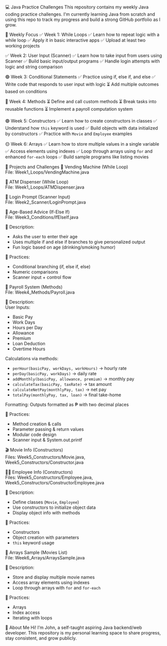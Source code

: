 💻 Java Practice Challenges
This repository contains my weekly Java coding practice challenges.
I'm currently learning Java from scratch and using this repo to track my progress and build a strong GitHub portfolio as I grow.

📅 Weekly Focus
✅ Week 1: While Loops
✅ Learn how to repeat logic with a while loop
✅ Apply it in basic interactive apps
✅ Upload at least two working projects

✅ Week 2: User Input (Scanner)
✅ Learn how to take input from users using Scanner
✅ Build basic input/output programs
✅ Handle login attempts with logic and string comparison

🟢 Week 3: Conditional Statements
✅ Practice using if, else if, and else
✅ Write code that responds to user input with logic
⏳ Add multiple outcomes based on conditions

🔵 Week 4: Methods
⏳ Define and call custom methods
⏳ Break tasks into reusable functions
⏳ Implement a payroll computation system

🟣 Week 5: Constructors
✅ Learn how to create constructors in classes
✅ Understand how `this` keyword is used
✅ Build objects with data initialized by constructors
✅ Practice with `Movie` and `Employee` examples

🟡 Week 6: Arrays
✅ Learn how to store multiple values in a single variable
✅ Access elements using indexes
✅ Loop through arrays using `for` and enhanced `for-each` loops
✅ Build sample programs like listing movies

📁 Projects and Challenges
🔁 Vending Machine (While Loop)  
File: Week1_Loops/VendingMachine.java  

🏧 ATM Dispenser (While Loop)  
File: Week1_Loops/ATMDispenser.java  

🔐 Login Prompt (Scanner Input)  
File: Week2_Scanner/LoginPrompt.java  

👴 Age-Based Advice (If-Else If)  
File: Week3_Conditions/IfElseIf.java  

🧠 Description:  
- Asks the user to enter their age  
- Uses multiple if and else if branches to give personalized output  
- Fun logic based on age (drinking/smoking humor)  

📌 Practices:  
- Conditional branching (if, else if, else)  
- Numeric comparisons  
- Scanner input + control flow  

🧮 Payroll System (Methods)  
File: Week4_Methods/Payroll.java  

🧠 Description:  
User Inputs:  
- Basic Pay  
- Work Days  
- Hours per Day  
- Allowance  
- Premium  
- Loan Deduction  
- Overtime Hours  

Calculations via methods:  
- `perHour(basicPay, workDays, workHours)` → hourly rate  
- `perDay(basicPay, workDays)` → daily rate  
- `addMonthly(basicPay, allowance, premium)` → monthly pay  
- `calculateTax(basicPay, taxRate)` → tax amount  
- `calculateNetPay(monthlyPay, tax)` → net pay  
- `totalPay(monthlyPay, tax, loan)` → final take-home  

Formatting: Outputs formatted as ₱ with two decimal places  

📌 Practices:  
- Method creation & calls  
- Parameter passing & return values  
- Modular code design  
- Scanner input & System.out.printf  

🎬 Movie Info (Constructors)  
Files: Week5_Constructors/Movie.java, Week5_Constructors/Constructor.java  

👨‍💼 Employee Info (Constructors)  
Files: Week5_Constructors/Employee.java, Week5_Constructors/ConstructorEmployee.java  

🧠 Description:  
- Define classes (`Movie`, `Employee`)  
- Use constructors to initialize object data  
- Display object info with methods  

📌 Practices:  
- Constructors  
- Object creation with parameters  
- `this` keyword usage  

🎥 Arrays Sample (Movies List)  
File: Week6_Arrays/ArraysSample.java  

🧠 Description:  
- Store and display multiple movie names  
- Access array elements using indexes  
- Loop through arrays with `for` and `for-each`  

📌 Practices:  
- Arrays  
- Index access  
- Iterating with loops  

👋 About Me
Hi! I’m John, a self-taught aspiring Java backend/web developer.
This repository is my personal learning space to share progress, stay consistent, and grow publicly.
